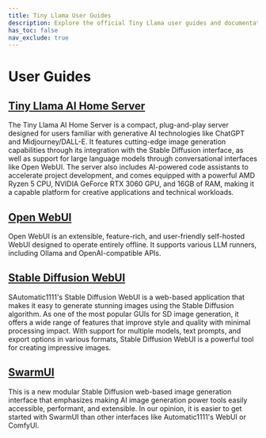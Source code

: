 ```yaml
---
title: Tiny Llama User Guides
description: Explore the official Tiny Llama user guides and documentation. Get started with setting up your AI home server, learn about Open WebUI, SwarmUI, and more!
has_toc: false
nav_exclude: true
---
```

# User Guides

## [Tiny Llama AI Home Server](tiny-llama/index.html)

The Tiny Llama AI Home Server is a compact, plug-and-play server designed for users familiar with generative AI technologies like ChatGPT and Midjourney/DALL-E. It features cutting-edge image generation capabilities through its integration with the Stable Diffusion interface, as well as support for large language models through conversational interfaces like Open WebUI. The server also includes AI-powered code assistants to accelerate project development, and comes equipped with a powerful AMD Ryzen 5 CPU, NVIDIA GeForce RTX 3060 GPU, and 16GB of RAM, making it a capable platform for creative applications and technical workloads.

## [Open WebUI](open-webui/index.html)

Open WebUI is an extensible, feature-rich, and user-friendly self-hosted WebUI designed to operate entirely offline. It supports various LLM runners, including Ollama and OpenAI-compatible APIs.

## [Stable Diffusion WebUI](stable-diffusion-webui/index.html)

SAutomatic1111's Stable Diffusion WebUI is a web-based application that makes it easy to generate stunning images using the Stable Diffusion algorithm. As one of the most popular GUIs for SD image generation, it offers a wide range of features that improve style and quality with minimal processing impact. With support for multiple models, text prompts, and export options in various formats, Stable Diffusion WebUI is a powerful tool for creating impressive images.

## [SwarmUI](swarmui/index.html)

This is a new modular Stable Diffusion web-based image generation interface that emphasizes making AI image generation power tools easily accessible, performant, and extensible. In our opinion, it is easier to get started with SwarmUI than other interfaces like Automatic1111's WebUI or ComfyUI.
